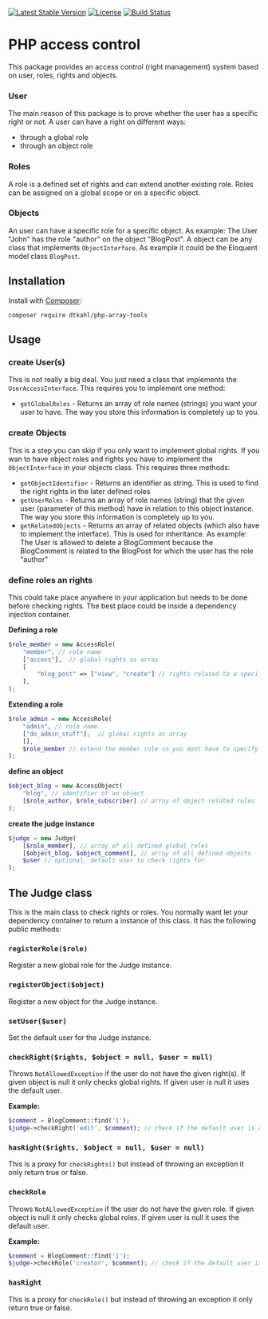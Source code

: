 [![Latest Stable Version](https://poser.pugx.org/dtkahl/php-access-control/v/stable)](https://packagist.org/packages/dtkahl/php-access-control)
[![License](https://poser.pugx.org/dtkahl/php-access-control/license)](https://packagist.org/packages/dtkahl/php-access-control)
[![Build Status](https://travis-ci.org/dtkahl/php-access-control.svg?branch=master)](https://travis-ci.org/dtkahl/php-access-control)

# PHP access control

This package provides an access control (right management) system based on user, roles, rights and objects.


### User

The main reason of this package is to prove whether the user has a specific right or not.
A user can have a right on different ways:

- through a global role
- through an object role

### Roles

A role is a defined set of rights and can extend another existing role. Roles can be assigned on a global scope or on a specific object.


### Objects

An user can have a specific role for a specific object. As example: The User "John" has the role "author" on the object "BlogPost".
A object can be any class that implements `ObjectInterface`. As example it could be the Eloquent model class `BlogPost`.


## Installation

Install with [Composer](http://getcomposer.org):
```
composer require dtkahl/php-array-tools
```


## Usage

### create User(s)

This is not really a big deal. You just need a class that implements the `UserAccessInterface`. 
This requires you to implement one method:

- `getGlobalRoles` - Returns an array of role names (strings) you want your user to have. The way you store this information is completely up to you.


### create Objects

This is a step you can skip if you only want to implement global rights. If you wan to have object roles and rights you have to implement the `ObjectInterface` in your objects class.
This requires three methods:

- `getObjectIdentifier` - Returns an identifier as string. This is used to find the right rights in the later defined roles
- `getUserRoles` - Returns an array of role names (string) that the given user (parameter of this method) have in relation to this object instance. The way you store this information is completely up to you.
- `getRelatedObjects` - Returns an array of related objects (which also have to implement the interface). This is used for inheritance. As example: The User is allowed to delete a BlogComment because the BlogComment is related to the BlogPost for which the user has the role "author"


### define roles an rights

This could take place anywhere in your application but needs to be done before checking rights. The best place could be inside a dependency injection container.

**Defining a role**

```php
$role_member = new AccessRole(
    "member", // role name
    ["access"],  // global rights as array
    [
        "blog_post" => ["view", "create"] // rights related to a specific object as array (by object identifier)
    ],
);
```

**Extending a role**

```php
$role_admin = new AccessRole(
    "admin", // role name
    ["do_admin_stuff"],  // global rights as array
    [],
    $role_member // extend the member role so you dont have to specify all rights a second time
);
```

**define an object**

```php
$object_blog = new AccessObject(
    "blog", // identifier of an object
    [$role_author, $role_subscriber] // array of object related roles
);
```

**create the judge instance**

```php
$judge = new Judge(
    [$role_member], // array of all defined global roles
    [$object_blog, $object_comment], // array of all defined objects
    $user // optional, default user to check rights for
);
```

## The Judge class

This is the main class to check rights or roles. You normally want let your dependency container to return a instance of this class.
It has the following public methods:

### `registerRole($role)`

Register a new global role for the Judge instance.

### `registerObject($object)`

Register a new object for the Judge instance.

### `setUser($user)`

Set the default user for the Judge instance.

### `checkRight($rights, $object = null, $user = null)`

Throws `NotAllowedException` if the user do not have the given right(s).
If given object is null it only checks global rights.
If given user is null it uses the default user.

**Example:**
```php
$comment = BlogComment::find('1');
$judge->checkRight('edit', $comment); // check if the default user is allowed to edit a specific comment
```

### `hasRight($rights, $object = null, $user = null)`

This is a proxy for `checkRights()` but instead of throwing an exception it only return true or false.

### `checkRole`

Throws `NotALlowedException` if the user do not have the given role.
If given object is null it only checks global roles.
If given user is null it uses the default user.

**Example:**
```php
$comment = BlogComment::find('1');
$judge->checkRole('creator', $comment); // check if the default user is the creator of this comment
```

### `hasRight`

This is a proxy for `checkRole()` but instead of throwing an exception it only return true or false.
